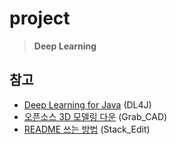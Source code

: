 # project
>**Deep Learning**

## 참고
- [Deep Learning for Java](https://deeplearning4j.org/kr-index) (DL4J)
- [오픈소스 3D 모델링 다운](https://grabcad.com/) (Grab_CAD)
- [README 쓰는 방법](https://stackedit.io/editor) (Stack_Edit)
